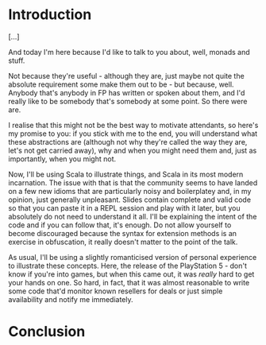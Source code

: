 # Introduction

[...]

And today I'm here because I'd like to talk to you about, well, monads and stuff.

Not because they're useful - although they are, just maybe not quite the absolute requirement some make them out to be - but because, well. Anybody that's anybody in FP has written or spoken about them, and I'd really like to be somebody that's somebody at some point. So there were are.

I realise that this might not be the best way to motivate attendants, so here's my promise to you: if you stick with me to the end, you will understand what these abstractions are (although not why they're called the way they are, let's not get carried away), why and when you might need them and, just as importantly, when you might not.

Now, I'll be using Scala to illustrate things, and Scala in its most modern incarnation. The issue with that is that the community seems to have landed on a few new idioms that are particularly noisy and boilerplatey and, in my opinion, just generally unpleasant. Slides contain complete and valid code so that you can paste it in a REPL session and play with it later, but you absolutely do not need to understand it all. I'll be explaining the intent of the code and if you can follow that, it's enough. Do not allow yourself to become discouraged because the syntax for extension methods is an exercise in obfuscation, it really doesn't matter to the point of the talk.

As usual, I'll be using a slightly romanticised version of personal experience to illustrate these concepts. Here, the release of the PlayStation 5 - don't know if you're into games, but when this came out, it was *really* hard to get your hands on one. So hard, in fact, that it was almost reasonable to write some code that'd monitor known resellers for deals or just simple availability and notify me immediately.

# Conclusion
